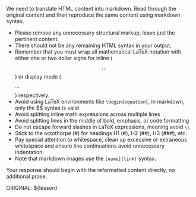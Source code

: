 We need to translate HTML content into markdown. Read through the original content and then reproduce the same content using markdown syntax.

- Please remove any unnecessary structural markup, leave just the pertinent content.
- There should not be any remaining HTML syntax in your output.
- Remember that you must wrap all mathematical LaTeX notation with either one or two dollar signs for inline ($$ ... $$) or display mode ($$$$ ... $$$$) respectively:
- Avoid using LaTeX environments like `\begin{equation}`, in markdown, only the $$ syntax is valid
- Avoid splitting inline math expressions across multiple lines
- Avoid splitting lines in the middle of bold, emphasis, or code formatting
- Do not escape forward slashes in LaTeX expressions, meaning avoid `\\`
- Stick to the octothorpe (#) for headings H1 (#), H2 (##), H3 (###), etc.
- Pay special attention to whitespace, clean up excessive or extraneous whitespace and ensure line continuations avoid unnecessary indentation.
- Note that markdown images use the `[name](link)` syntax.

Your response should begin with the reformatted content directly, no additional prose.

ORIGINAL:
${lesson}